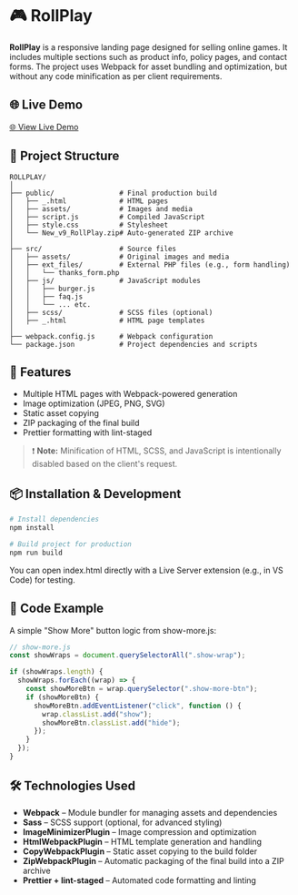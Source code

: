 # 🎮 RollPlay

**RollPlay** is a responsive landing page designed for selling online games. It includes multiple sections such as product info, policy pages, and contact forms. The project uses Webpack for asset bundling and optimization, but without any code minification as per client requirements.

## 🌐 Live Demo

[🌐 View Live Demo](https://julietbrn.github.io/RollPlay/public/)

## 📁 Project Structure

```
ROLLPLAY/
│
├── public/                # Final production build
│   ├── _.html             # HTML pages
│   ├── assets/            # Images and media
│   ├── script.js          # Compiled JavaScript
│   ├── style.css          # Stylesheet
│   └── New_v9_RollPlay.zip# Auto-generated ZIP archive
│
├── src/                   # Source files
│   ├── assets/            # Original images and media
│   ├── ext_files/         # External PHP files (e.g., form handling)
│   │   └── thanks_form.php
│   ├── js/                # JavaScript modules
│   │   ├── burger.js
│   │   ├── faq.js
│   │   └── ... etc.
│   ├── scss/              # SCSS files (optional)
│   ├── _.html             # HTML page templates
│
├── webpack.config.js      # Webpack configuration
└── package.json           # Project dependencies and scripts
```

## 🚀 Features

- Multiple HTML pages with Webpack-powered generation
- Image optimization (JPEG, PNG, SVG)
- Static asset copying
- ZIP packaging of the final build
- Prettier formatting with lint-staged

> ❗ **Note:** Minification of HTML, SCSS, and JavaScript is intentionally disabled based on the client's request.

## 📦 Installation & Development

```bash
# Install dependencies
npm install

# Build project for production
npm run build

```

You can open index.html directly with a Live Server extension (e.g., in VS Code) for testing.

## 🧠 Code Example

A simple "Show More" button logic from show-more.js:

```javascript
// show-more.js
const showWraps = document.querySelectorAll(".show-wrap");

if (showWraps.length) {
  showWraps.forEach((wrap) => {
    const showMoreBtn = wrap.querySelector(".show-more-btn");
    if (showMoreBtn) {
      showMoreBtn.addEventListener("click", function () {
        wrap.classList.add("show");
        showMoreBtn.classList.add("hide");
      });
    }
  });
}
```

## 🛠️ Technologies Used

- **Webpack** – Module bundler for managing assets and dependencies
- **Sass** – SCSS support (optional, for advanced styling)
- **ImageMinimizerPlugin** – Image compression and optimization
- **HtmlWebpackPlugin** – HTML template generation and handling
- **CopyWebpackPlugin** – Static asset copying to the build folder
- **ZipWebpackPlugin** – Automatic packaging of the final build into a ZIP archive
- **Prettier + lint-staged** – Automated code formatting and linting

